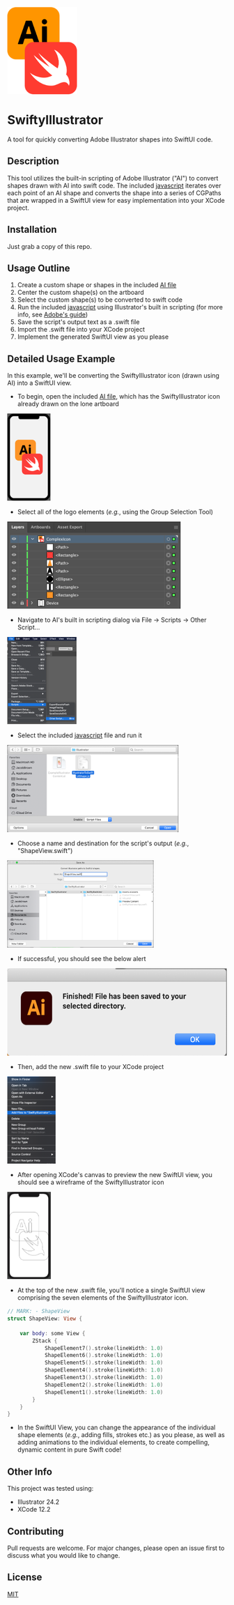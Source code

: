 <img src="./Images/swiftyIllustrator.png" height="200"/>

# SwiftyIllustrator

A tool for quickly converting Adobe Illustrator shapes into SwiftUI code.

## Description

This tool utilizes the built-in scripting of Adobe Illustrator ("AI") to convert shapes drawn with AI into swift code. The included [javascript](./Illustrator/IllustratorToSwiftUIShape.js) iterates over each point of an AI shape and converts the shape into a series of CGPaths that are wrapped in a SwiftUI view for easy implementation into your XCode project. 

## Installation

Just grab a copy of this repo.

## Usage Outline

1) Create a custom shape or shapes in the included [AI file](./Illustrator/ExampleIllustratorContent.ai)
2) Center the custom shape(s) on the artboard
3) Select the custom shape(s) to be converted to swift code
4) Run the included [javascript](./Illustrator/IllustratorToSwiftUIShape.js) using Illustrator's built in scripting (for more info, see [Adobe's guide](https://www.adobe.com/devnet/illustrator/scripting.html))
5) Save the script's output text as a .swift file
6) Import the .swift file into your XCode project
7) Implement the generated SwiftUI view as you please

## Detailed Usage Example

In this example, we'll be converting the SwiftyIllustrator icon (drawn using AI) into a SwiftUI view.

* To begin, open the included [AI file](./Illustrator/ExampleIllustratorContent.ai), which has the SwiftyIllustrator icon already drawn on the lone artboard
<img src="./Images/exampleImage1.png" height="200"/>

* Select all of the logo elements (_e.g._, using the Group Selection Tool)
<img src="./Images/exampleImage2.png" height="200"/>

* Navigate to AI's built in scripting dialog via File -> Scripts -> Other Script...
<img src="./Images/exampleImage3.png" height="200"/>

* Select the included [javascript](./Illustrator/IllustratorToSwiftUIShape.js) file and run it
<img src="./Images/exampleImage4.png" height="200"/>

* Choose a name and destination for the script's output (_e.g._, "ShapeView.swift")
<img src="./Images/exampleImage5.png" height="200"/>

* If successful, you should see the below alert
<img src="./Images/exampleImage6.png" height="200"/>

* Then, add the new .swift file to your XCode project
<img src="./Images/exampleImage7.png" height="200"/>

* After opening XCode's canvas to preview the new SwiftUI view, you should see a wireframe of the SwiftyIllustrator icon
<img src="./Images/exampleImage8.png" height="200"/>

* At the top of the new .swift file, you'll notice a single SwiftUI view comprising the seven elements of the SwiftyIllustrator icon. 
```swift
// MARK: - ShapeView
struct ShapeView: View {
    
    var body: some View {
        ZStack {
            ShapeElement7().stroke(lineWidth: 1.0)
            ShapeElement6().stroke(lineWidth: 1.0)
            ShapeElement5().stroke(lineWidth: 1.0)
            ShapeElement4().stroke(lineWidth: 1.0)
            ShapeElement3().stroke(lineWidth: 1.0)
            ShapeElement2().stroke(lineWidth: 1.0)
            ShapeElement1().stroke(lineWidth: 1.0)
        }
    }
}
```

* In the SwiftUI View, you can change the appearance of the individual shape elements (_e.g._, adding fills, strokes etc.) as you please, as well as adding animations to the individual elements, to create compelling, dynamic content in pure Swift code! 


## Other Info

This project was tested using: 
* Illustrator 24.2
* XCode 12.2

## Contributing
Pull requests are welcome. For major changes, please open an issue first to discuss what you would like to change.

## License
[MIT](https://choosealicense.com/licenses/mit/)
